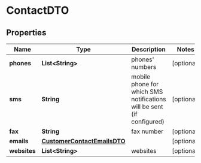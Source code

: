 # ContactDTO

## Properties
Name | Type | Description | Notes
------------ | ------------- | ------------- | -------------
**phones** | **List&lt;String&gt;** | phones&#x27; numbers |  [optional]
**sms** | **String** | mobile phone for which SMS notifications will be sent (if configured) |  [optional]
**fax** | **String** | fax number |  [optional]
**emails** | [**CustomerContactEmailsDTO**](CustomerContactEmailsDTO.md) |  |  [optional]
**websites** | **List&lt;String&gt;** | websites |  [optional]
